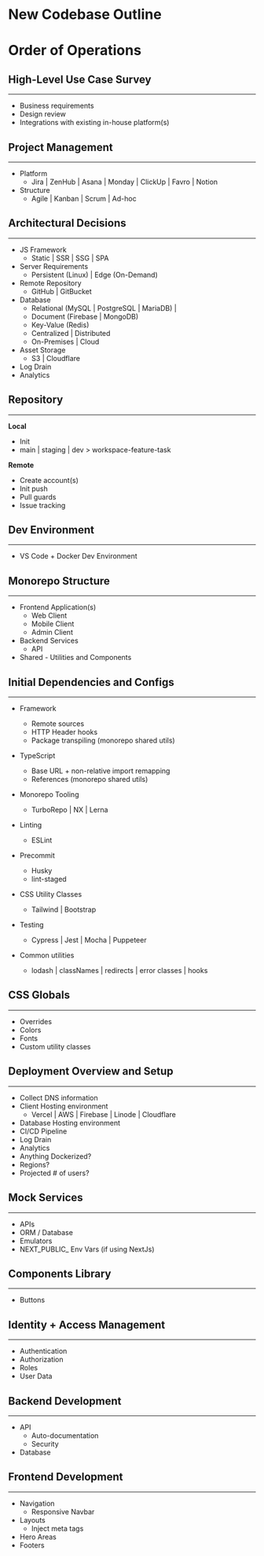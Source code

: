 # New Codebase Outline

# Order of Operations

## High-Level Use Case Survey

---

- Business requirements
- Design review
- Integrations with existing in-house platform(s)

## Project Management

---

- Platform
    - Jira | ZenHub | Asana | Monday | ClickUp | Favro | Notion
- Structure
    - Agile | Kanban | Scrum | Ad-hoc

## Architectural Decisions

---

- JS Framework
    - Static | SSR | SSG | SPA
- Server Requirements
    - Persistent (Linux) | Edge (On-Demand)
- Remote Repository
    - GitHub | GitBucket
- Database
    - Relational (MySQL | PostgreSQL | MariaDB) |
    - Document (Firebase | MongoDB)
    - Key-Value (Redis)
    - Centralized | Distributed
    - On-Premises | Cloud
- Asset Storage
    - S3 | Cloudflare
- Log Drain
- Analytics

## Repository

---

**Local**

- Init
- main | staging | dev > workspace-feature-task

**Remote**

- Create account(s)
- Init push
- Pull guards
- Issue tracking

## Dev Environment

---

- VS Code + Docker Dev Environment

## Monorepo Structure

---

- Frontend Application(s)
    - Web Client
    - Mobile Client
    - Admin Client
- Backend Services
    - API
- Shared - Utilities and Components

## Initial Dependencies and Configs

---

- Framework
    - Remote sources
    - HTTP Header hooks
    - Package transpiling (monorepo shared utils)
- TypeScript
    - Base URL + non-relative import remapping
    - References (monorepo shared utils)
- Monorepo Tooling
    - TurboRepo | NX | Lerna
- Linting
    - ESLint
- Precommit
    - Husky
    - lint-staged
- CSS Utility Classes
    - Tailwind | Bootstrap
- Testing
    - Cypress | Jest | Mocha | Puppeteer

- Common utilities
    - lodash | classNames | redirects | error classes | hooks

## CSS Globals

---

- Overrides
- Colors
- Fonts
- Custom utility classes

## Deployment Overview and Setup

---

- Collect DNS information
- Client Hosting environment
    - Vercel | AWS | Firebase | Linode | Cloudflare
- Database Hosting environment
- CI/CD Pipeline
- Log Drain
- Analytics
- Anything Dockerized?
- Regions?
- Projected # of users?

## Mock Services

---

- APIs
- ORM / Database
- Emulators
- NEXT_PUBLIC_ Env Vars (if using NextJs)

## Components Library

---

- Buttons

## Identity + Access Management

---

- Authentication
- Authorization
- Roles
- User Data

## Backend Development

---

- API
    - Auto-documentation
    - Security
- Database

## Frontend Development

---

- Navigation
    - Responsive Navbar
- Layouts
    - Inject meta tags
- Hero Areas
- Footers

